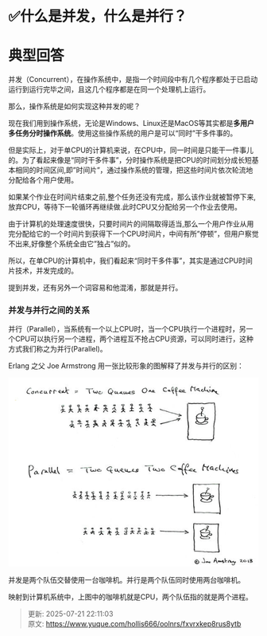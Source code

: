 # ✅什么是并发，什么是并行？

# 典型回答


并发（Concurrent），在操作系统中，是指一个时间段中有几个程序都处于已启动运行到运行完毕之间，且这几个程序都是在同一个处理机上运行。



那么，操作系统是如何实现这种并发的呢？



现在我们用到操作系统，无论是Windows、Linux还是MacOS等其实都是**多用户多任务分时操作系统**。使用这些操作系统的用户是可以“同时”干多件事的。



但是实际上，对于单CPU的计算机来说，在CPU中，同一时间是只能干一件事儿的。为了看起来像是“同时干多件事”，分时操作系统是把CPU的时间划分成长短基本相同的时间区间,即”时间片”，通过操作系统的管理，把这些时间片依次轮流地分配给各个用户使用。



如果某个作业在时间片结束之前,整个任务还没有完成，那么该作业就被暂停下来,放弃CPU，等待下一轮循环再继续做.此时CPU又分配给另一个作业去使用。



由于计算机的处理速度很快，只要时间片的间隔取得适当,那么一个用户作业从用完分配给它的一个时间片到获得下一个CPU时间片，中间有所”停顿”，但用户察觉不出来,好像整个系统全由它”独占”似的。



所以，在单CPU的计算机中，我们看起来“同时干多件事”，其实是通过CPU时间片技术，并发完成的。



提到并发，还有另外一个词容易和他混淆，那就是并行。



### 并发与并行之间的关系


并行（Parallel），当系统有一个以上CPU时，当一个CPU执行一个进程时，另一个CPU可以执行另一个进程，两个进程互不抢占CPU资源，可以同时进行，这种方式我们称之为并行(Parallel)。



Erlang 之父 Joe Armstrong 用一张比较形象的图解释了并发与并行的区别：



![1687693697924-e728f6d6-dcdc-4456-9bd7-f323666b6b4b.jpeg](./img/unW8chcsvlRskilT/1687693697924-e728f6d6-dcdc-4456-9bd7-f323666b6b4b-713217.jpeg)



并发是两个队伍交替使用一台咖啡机。并行是两个队伍同时使用两台咖啡机。



映射到计算机系统中，上图中的咖啡机就是CPU，两个队伍指的就是两个进程。



> 更新: 2025-07-21 22:11:03  
> 原文: <https://www.yuque.com/hollis666/oolnrs/fxvrxkep8rus8ytb>